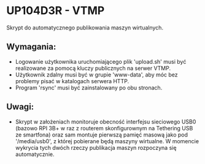 # UP104D3R - VTMP

Skrypt do automatycznego publikowania maszyn wirtualnych.


## Wymagania:
* Logowanie użytkownika uruchomiającego plik 'upload.sh' musi być realizowane za pomocą kluczy 
	publicznych na serwer VTMP.
* Użytkownik zdalny musi być w grupie 'www-data', aby móc bez problemy pisać w katalogach
	serwera HTTP.
* Program 'rsync' musi być zainstalowany po obu stronach.

## Uwagi:
* Skrypt w założeniach monitoruje obecność interfejsu sieciowego USB0 (bazowo RPI 3B+ w raz z routerem
skonfigurownym na Tethering USB ze smartfona) oraz sam montuje pierwszą pamięć masową jako
pod '/media/usb0', z której pobierane będą maszyny wirtualne. W momencie wykrycia tych dwóch rzeczy
publikacja maszyn rozpoczyna się automatycznie. 
